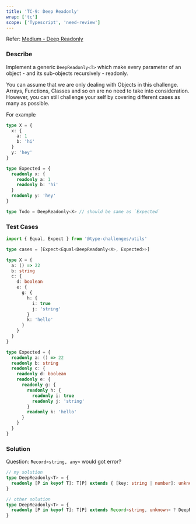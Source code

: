 ```yaml
---
title: 'TC-9: Deep Readonly'
wrap: ['tc']
scope: ['Typescript', 'need-review']
---
```


Refer: [Medium - Deep Readonly](https://github.com/type-challenges/type-challenges/blob/master/questions/9-medium-deep-readonly/README.md)

### Describe

Implement a generic `DeepReadonly<T>` which make every parameter of an object - and its sub-objects recursively - readonly.

You can assume that we are only dealing with Objects in this challenge. Arrays, Functions, Classes and so on are no need to take into consideration. However, you can still challenge your self by covering different cases as many as possible.

For example

```typescript
type X = {
  x: {
    a: 1
    b: 'hi'
  }
  y: 'hey'
}

type Expected = {
  readonly x: {
    readonly a: 1
    readonly b: 'hi'
  }
  readonly y: 'hey'
}

type Todo = DeepReadonly<X> // should be same as `Expected`
```

### Test Cases

```typescript
import { Equal, Expect } from '@type-challenges/utils'

type cases = [Expect<Equal<DeepReadonly<X>, Expected>>]

type X = {
  a: () => 22
  b: string
  c: {
    d: boolean
    e: {
      g: {
        h: {
          i: true
          j: 'string'
        }
        k: 'hello'
      }
    }
  }
}

type Expected = {
  readonly a: () => 22
  readonly b: string
  readonly c: {
    readonly d: boolean
    readonly e: {
      readonly g: {
        readonly h: {
          readonly i: true
          readonly j: 'string'
        }
        readonly k: 'hello'
      }
    }
  }
}
```

### Solution

Question: `Record<string, any>` would got error?

```typescript
// my solution
type DeepReadonly<T> = {
  readonly [P in keyof T]: T[P] extends { [key: string | number]: unknown } ? DeepReadonly<T[P]> : T[P]
}

// other solution
type DeepReadonly<T> = {
  readonly [P in keyof T]: T[P] extends Record<string, unknown> ? DeepReadonly<T[P]> : T[P]
}
```
